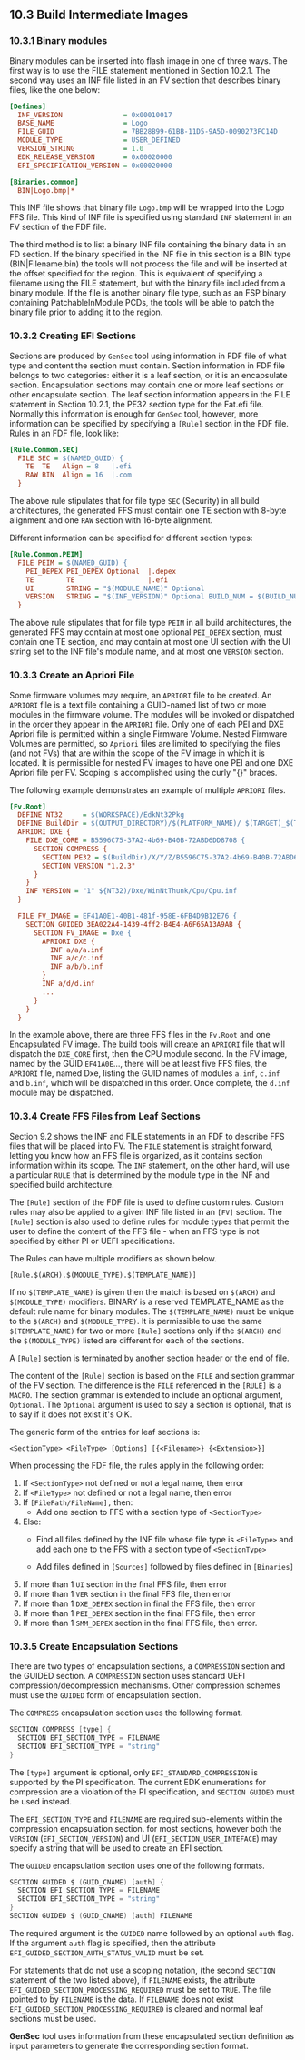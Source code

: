 <!--- @file
  10.3 Build Intermediate Images

  Copyright (c) 2008-2017, Intel Corporation. All rights reserved.<BR>

  Redistribution and use in source (original document form) and 'compiled'
  forms (converted to PDF, epub, HTML and other formats) with or without
  modification, are permitted provided that the following conditions are met:

  1) Redistributions of source code (original document form) must retain the
     above copyright notice, this list of conditions and the following
     disclaimer as the first lines of this file unmodified.

  2) Redistributions in compiled form (transformed to other DTDs, converted to
     PDF, epub, HTML and other formats) must reproduce the above copyright
     notice, this list of conditions and the following disclaimer in the
     documentation and/or other materials provided with the distribution.

  THIS DOCUMENTATION IS PROVIDED BY TIANOCORE PROJECT "AS IS" AND ANY EXPRESS OR
  IMPLIED WARRANTIES, INCLUDING, BUT NOT LIMITED TO, THE IMPLIED WARRANTIES OF
  MERCHANTABILITY AND FITNESS FOR A PARTICULAR PURPOSE ARE DISCLAIMED. IN NO
  EVENT SHALL TIANOCORE PROJECT  BE LIABLE FOR ANY DIRECT, INDIRECT, INCIDENTAL,
  SPECIAL, EXEMPLARY, OR CONSEQUENTIAL DAMAGES (INCLUDING, BUT NOT LIMITED TO,
  PROCUREMENT OF SUBSTITUTE GOODS OR SERVICES; LOSS OF USE, DATA, OR PROFITS;
  OR BUSINESS INTERRUPTION) HOWEVER CAUSED AND ON ANY THEORY OF LIABILITY,
  WHETHER IN CONTRACT, STRICT LIABILITY, OR TORT (INCLUDING NEGLIGENCE OR
  OTHERWISE) ARISING IN ANY WAY OUT OF THE USE OF THIS DOCUMENTATION, EVEN IF
  ADVISED OF THE POSSIBILITY OF SUCH DAMAGE.

-->

## 10.3 Build Intermediate Images

### 10.3.1 Binary modules

Binary modules can be inserted into flash image in one of three ways. The first
way is to use the FILE statement mentioned in Section 10.2.1. The second way
uses an INF file listed in an FV section that describes binary files, like the
one below:

```ini
[Defines]
  INF_VERSION               = 0x00010017
  BASE_NAME                 = Logo
  FILE_GUID                 = 7BB28B99-61BB-11D5-9A5D-0090273FC14D
  MODULE_TYPE               = USER_DEFINED
  VERSION_STRING            = 1.0
  EDK_RELEASE_VERSION       = 0x00020000
  EFI_SPECIFICATION_VERSION = 0x00020000

[Binaries.common]
  BIN|Logo.bmp|*
```

This INF file shows that binary file `Logo.bmp` will be wrapped into the Logo
FFS file. This kind of INF file is specified using standard `INF` statement in
an FV section of the FDF file.

The third method is to list a binary INF file containing the binary data in an
FD section. If the binary specified in the INF file in this section is a BIN
type (BIN|Filename.bin) the tools will not process the file and will be
inserted at the offset specified for the region. This is equivalent of
specifying a filename using the FILE statement, but with the binary file
included from a binary module. If the file is another binary file type, such as
an FSP binary containing PatchableInModule PCDs, the tools will be able to
patch the binary file prior to adding it to the region.

### 10.3.2 Creating EFI Sections

Sections are produced by `GenSec` tool using information in FDF file of what
type and content the section must contain. Section information in FDF file
belongs to two categories: either it is a leaf section, or it is an encapsulate
section. Encapsulation sections may contain one or more leaf sections or other
encapsulate section. The leaf section information appears in the FILE statement
in Section 10.2.1, the PE32 section type for the Fat.efi file. Normally this
information is enough for `GenSec` tool, however, more information can be
specified by specifying a `[Rule]` section in the FDF file. Rules in an FDF
file, look like:

```ini
[Rule.Common.SEC]
  FILE SEC = $(NAMED_GUID) {
    TE  TE   Align = 8   |.efi
    RAW BIN  Align = 16  |.com
  }
```

The above rule stipulates that for file type `SEC` (Security) in all build
architectures, the generated FFS must contain one TE section with 8-byte
alignment and one `RAW` section with 16-byte alignment.

Different information can be specified for different section types:

```ini
[Rule.Common.PEIM]
  FILE PEIM = $(NAMED_GUID) {
    PEI_DEPEX PEI_DEPEX Optional  |.depex
    TE        TE                  |.efi
    UI        STRING = "$(MODULE_NAME)" Optional
    VERSION   STRING = "$(INF_VERSION)" Optional BUILD_NUM = $(BUILD_NUMBER)
  }
```

The above rule stipulates that for file type `PEIM` in all build
architectures, the generated FFS may contain at most one optional `PEI_DEPEX`
section, must contain one TE section, and may contain at most one UI section
with the UI string set to the INF file's module name, and at most one `VERSION`
section.

### 10.3.3 Create an Apriori File

Some firmware volumes may require, an `APRIORI` file to be created. An
`APRIORI` file is a text file containing a GUID-named list of two or more
modules in the firmware volume. The modules will be invoked or dispatched in
the order they appear in the `APRIORI` file. Only one of each PEI and DXE
Apriori file is permitted within a single Firmware Volume. Nested Firmware
Volumes are permitted, so `Apriori` files are limited to specifying the files
(and not FVs) that are within the scope of the FV image in which it is located.
It is permissible for nested FV images to have one PEI and one DXE Apriori file
per FV. Scoping is accomplished using the curly "{}" braces.

The following example demonstrates an example of multiple `APRIORI` files.

```ini
[Fv.Root]
  DEFINE NT32     = $(WORKSPACE)/EdkNt32Pkg
  DEFINE BuildDir = $(OUTPUT_DIRECTORY)/$(PLATFORM_NAME)/ $(TARGET)_$(TOOL_CHAIN_TAG)
  APRIORI DXE {
    FILE DXE_CORE = B5596C75-37A2-4b69-B40B-72ABD6DD8708 {
      SECTION COMPRESS {
        SECTION PE32 = $(BuildDir)/X/Y/Z/B5596C75-37A2-4b69-B40B-72ABD6DD8708-DxeCore.efi
        SECTION VERSION "1.2.3"
      }
    }
    INF VERSION = "1" ${NT32)/Dxe/WinNtThunk/Cpu/Cpu.inf
  }

  FILE FV_IMAGE = EF41A0E1-40B1-481f-958E-6FB4D9B12E76 {
    SECTION GUIDED 3EA022A4-1439-4ff2-B4E4-A6F65A13A9AB {
      SECTION FV_IMAGE = Dxe {
        APRIORI DXE {
          INF a/a/a.inf
          INF a/c/c.inf
          INF a/b/b.inf
        }
        INF a/d/d.inf
        ...
      }
    }
  }
```

In the example above, there are three FFS files in the `Fv.Root` and one
Encapsulated FV image. The build tools will create an `APRIORI` file that will
dispatch the `DXE_CORE` first, then the CPU module second. In the FV image,
named by the GUID `EF41A0E`..., there will be at least five FFS files, the
`APRIORI` file, named Dxe, listing the GUID names of modules `a.inf`, `c.inf`
and `b.inf`, which will be dispatched in this order. Once complete, the `d.inf`
module may be dispatched.

### 10.3.4 Create FFS Files from Leaf Sections

Section 9.2 shows the INF and FILE statements in an FDF to describe FFS files
that will be placed into FV. The `FILE` statement is straight forward, letting
you know how an FFS file is organized, as it contains section information
within its scope. The `INF` statement, on the other hand, will use a particular
`RULE` that is determined by the module type in the INF and specified build
architecture.

The `[Rule]` section of the FDF file is used to define custom rules. Custom
rules may also be applied to a given INF file listed in an `[FV]` section. The
`[Rule]` section is also used to define rules for module types that permit the
user to define the content of the FFS file - when an FFS type is not specified
by either PI or UEFI specifications.

The Rules can have multiple modifiers as shown below.

`[Rule.$(ARCH).$(MODULE_TYPE).$(TEMPLATE_NAME)]`

If no `$(TEMPLATE_NAME)` is given then the match is based on `$(ARCH)` and
`$(MODULE_TYPE)` modifiers. BINARY is a reserved TEMPLATE_NAME as the default
rule name for binary modules. The `$(TEMPLATE_NAME)` must be unique to the
`$(ARCH)` and `$(MODULE_TYPE)`. It is permissible to use the same
`$(TEMPLATE_NAME)` for two or more `[Rule]` sections only if the `$(ARCH)` and
the `$(MODULE_TYPE)` listed are different for each of the sections.

A `[Rule]` section is terminated by another section header or the end of file.

The content of the `[Rule]` section is based on the `FILE` and section grammar
of the FV section. The difference is the `FILE` referenced in the `[RULE]` is a
`MACRO`. The section grammar is extended to include an optional argument,
`Optional`. The `Optional` argument is used to say a section is optional, that
is to say if it does not exist it's O.K.

The generic form of the entries for leaf sections is:

`<SectionType> <FileType> [Options] [{<Filename>} {<Extension>}]`

When processing the FDF file, the rules apply in the following order:

1. If `<SectionType>` not defined or not a legal name, then error
2. If `<FileType>` not defined or not a legal name, then error
3. If `[FilePath/FileName],` then:
   * Add one section to FFS with a section type of `<SectionType>`
4. Else:
   * Find all files defined by the INF file whose file type is `<FileType>`
     and add each one to the FFS with a section type of `<SectionType>`

   * Add files defined in `[Sources]` followed by files defined in `[Binaries]`
5. If more than 1 `UI` section in the final FFS file, then error
6. If more than 1 `VER` section in the final FFS file, then error
7. If more than 1 `DXE_DEPEX` section in final the FFS file, then error
8. If more than 1 `PEI_DEPEX` section in the final FFS file, then error
9. If more than 1 `SMM_DEPEX` section in the final FFS file, then error.

### 10.3.5 Create Encapsulation Sections

There are two types of encapsulation sections, a `COMPRESSION` section and the
GUIDED section. A `COMPRESSION` section uses standard UEFI
compression/decompression mechanisms. Other compression schemes must use the
`GUIDED` form of encapsulation section.

The `COMPRESS` encapsulation section uses the following format.

```c
SECTION COMPRESS [type] {
  SECTION EFI_SECTION_TYPE = FILENAME
  SECTION EFI_SECTION_TYPE = "string"
}
```

The `[type]` argument is optional, only `EFI_STANDARD_COMPRESSION` is supported
by the PI specification. The current EDK enumerations for compression are a
violation of the PI specification, and `SECTION GUIDED` must be used instead.

The `EFI_SECTION_TYPE` and `FILENAME` are required sub-elements within the
compression encapsulation section. for most sections, however both the `VERSION`
(`EFI_SECTION_VERSION`) and UI (`EFI_SECTION_USER_INTEFACE`) may specify a
string that will be used to create an EFI section.

The `GUIDED` encapsulation section uses one of the following formats.

```c
SECTION GUIDED $ (GUID_CNAME) [auth] {
  SECTION EFI_SECTION_TYPE = FILENAME
  SECTION EFI_SECTION_TYPE = "string"
}
SECTION GUIDED $ (GUID_CNAME) [auth] FILENAME
```

The required argument is the `GUIDED` name followed by an optional `auth`
flag. If the argument `auth` flag is specified, then the attribute
`EFI_GUIDED_SECTION_AUTH_STATUS_VALID` must be set.

For statements that do not use a scoping notation, (the second `SECTION`
statement of the two listed above), if `FILENAME` exists, the attribute
`EFI_GUIDED_SECTION_PROCESSING_REQUIRED` must be set to `TRUE`. The file
pointed to by `FILENAME` is the data. If `FILENAME` does not exist
`EFI_GUIDED_SECTION_PROCESSING_REQUIRED` is cleared and normal leaf sections
must be used.

**GenSec** tool uses information from these encapsulated section definition as
input parameters to generate the corresponding section format.
